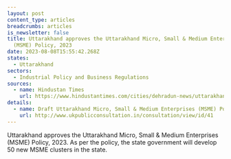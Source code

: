 ```yaml
---
layout: post
content_type: articles
breadcrumbs: articles
is_newsletter: false
title: Uttarakhand approves the Uttarakhand Micro, Small & Medium Enterprises
  (MSME) Policy, 2023
date: 2023-08-08T15:55:42.268Z
states:
  - Uttarakhand
sectors:
  - Industrial Policy and Business Regulations
sources:
  - name: Hindustan Times
    url: https://www.hindustantimes.com/cities/dehradun-news/uttarakhand-cabinet-approves-mussoorie-as-separate-tehsil-focuses-on-environmental-protection-and-development-101691150151580.html
details:
  - name: Draft Uttarakhand Micro, Small & Medium Enterprises (MSME) Policy, 2023
    url: http://www.ukpublicconsultation.in/consultation/view/id/41
---
```

Uttarakhand approves the Uttarakhand Micro, Small & Medium Enterprises (MSME) Policy, 2023. As per the policy, the state government will develop 50 new MSME clusters in the state.
